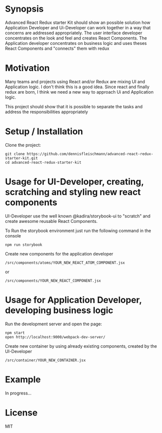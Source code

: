 # Synopsis

Advanced React Redux starter Kit should show an possible solution how Application Developer and Ui-Developer can work together in a way that concerns are addressed appropriately. The user interface developer concentrates on the look and feel and creates React Components. The Application developer concentrates on business logic and uses theses React Components and "connects" them with redux

# Motivation

<p>Many teams and projects using React and/or Redux are mixing UI and Application logic. I don't think this is a good idea. Since react and finally redux are born, I think we need a new way to approach Ui and Application logic.</p>

<p>This project should show that it is possible to separate the tasks and address the responsibilities appropriately</p>

# Setup / Installation

Clone the project:

<pre><code>git clone https://github.com/dennisfleischmann/advanced-react-redux-starter-kit.git
cd advanced-react-redux-starter-kit
</code></pre>

# Usage for UI-Developer, creating, scratching and styling new react components

<p>UI-Developer use the well known @kadira/storybook-ui to "scratch" and create awesome reusable React Components.

<p>To Run the storybook environment just run the following command in the console</p>

<pre><code>npm run storybook </code></pre>

<p>Create new components for the application developer</p>

<code>/src/components/atoms/YOUR_NEW_REACT_ATOM_COMPONENT.jsx</code>

or

<code>/src/components/YOUR_NEW_REACT_COMPONENT.jsx</code>

# Usage for Application Developer, developing business logic

<p>Run the development server and open the page:</p>

<pre><code>npm start
open http://localhost:9000/webpack-dev-server/
</code></pre>

<p>Create new container by using already existing components, created by the UI-Developer</p>

<code>/src/container/YOUR_NEW_CONTAINER.jsx</code>

# Example

In progress...

# License

MIT
